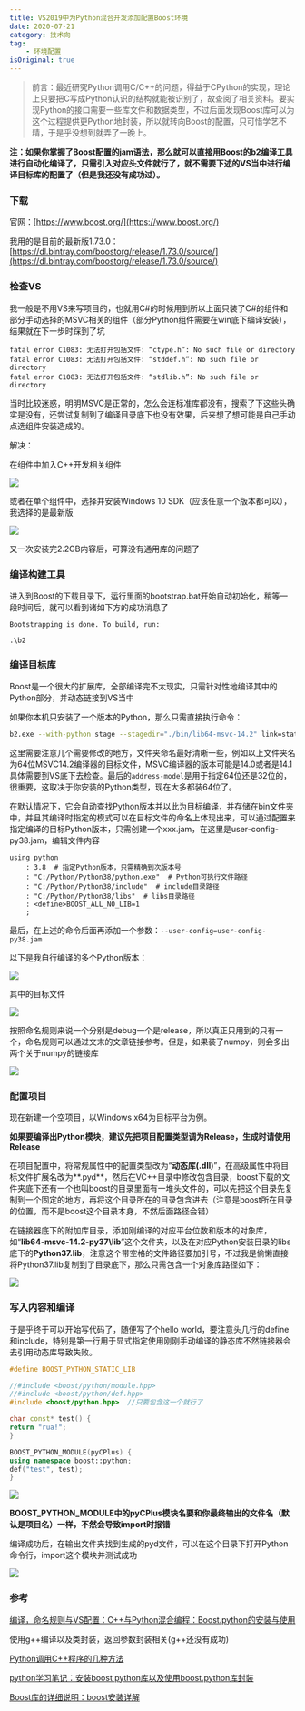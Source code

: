 ```yaml
---
title: VS2019中为Python混合开发添加配置Boost环境
date: 2020-07-21
category: 技术向
tag:
    - 环境配置
isOriginal: true
---
```


> 前言：最近研究Python调用C/C++的问题，得益于CPython的实现，理论上只要把C写成Python认识的结构就能被识别了，故查阅了相关资料。要实现Python的接口需要一些库文件和数据类型，不过后面发现Boost库可以为这个过程提供更Python地封装，所以就转向Boost的配置，只可惜学艺不精，于是乎没想到就弄了一晚上。

<!-- more -->

**注：如果你掌握了Boost配置的jam语法，那么就可以直接用Boost的b2编译工具进行自动化编译了，只需引入对应头文件就行了，就不需要下述的VS当中进行编译目标库的配置了（但是我还没有成功过）。**

### **下载**

官网：[https://www.boost.org/](https://www.boost.org/)

我用的是目前的最新版1.73.0：[https://dl.bintray.com/boostorg/release/1.73.0/source/](https://dl.bintray.com/boostorg/release/1.73.0/source/)

### **检查VS**

我一般是不用VS来写项目的，也就用C#的时候用到所以上面只装了C#的组件和部分手动选择的MSVC相关的组件（部分Python组件需要在win底下编译安装），结果就在下一步时踩到了坑

```
fatal error C1083: 无法打开包括文件: “ctype.h”: No such file or directory
fatal error C1083: 无法打开包括文件: “stddef.h”: No such file or directory
fatal error C1083: 无法打开包括文件: “stdlib.h”: No such file or directory
```

当时比较迷惑，明明MSVC是正常的，怎么会连标准库都没有，搜索了下这些头确实是没有，还尝试复制到了编译目录底下也没有效果，后来想了想可能是自己手动点选组件安装造成的。

解决：

在组件中加入C++开发相关组件

![](https://i.focotx.net/blog/2020/07/微信截图_20200719002719.png)

或者在单个组件中，选择并安装Windows 10 SDK（应该任意一个版本都可以），我选择的是最新版

![](https://i.focotx.net/blog/2020/07/微信截图_20200719002900.png)

又一次安装完2.2GB内容后，可算没有通用库的问题了

### **编译构建工具**

进入到Boost的下载目录下，运行里面的bootstrap.bat开始自动初始化，稍等一段时间后，就可以看到诸如下方的成功消息了

```
Bootstrapping is done. To build, run:

.\b2
```

### **编译目标库**

Boost是一个很大的扩展库，全部编译完不太现实，只需针对性地编译其中的Python部分，并动态链接到VS当中

如果你本机只安装了一个版本的Python，那么只需直接执行命令：

```bash
b2.exe --with-python stage --stagedir="./bin/lib64-msvc-14.2" link=static address-model=64
```

这里需要注意几个需要修改的地方，文件夹命名最好清晰一些，例如以上文件夹名为64位MSVC14.2编译器的目标文件，MSVC编译器的版本可能是14.0或者是14.1具体需要到VS底下去检查。最后的`address-model`是用于指定64位还是32位的，很重要，这取决于你安装的Python类型，现在大多都装64位了。

在默认情况下，它会自动查找Python版本并以此为目标编译，并存储在bin文件夹中，并且其编译时指定的模式可以在目标文件的命名上体现出来，可以通过配置来指定编译的目标Python版本，只需创建一个xxx.jam，在这里是user-config-py38.jam，编辑文件内容

```
using python
    : 3.8  # 指定Python版本，只需精确到次版本号
    : "C:/Python/Python38/python.exe"  # Python可执行文件路径
    : "C:/Python/Python38/include"  # include目录路径
    : "C:/Python/Python38/libs"  # libs目录路径
    : <define>BOOST_ALL_NO_LIB=1
    ;
```

最后，在上述的命令后面再添加一个参数：`--user-config=user-config-py38.jam`

以下是我自行编译的多个Python版本：

![](https://i.focotx.net/blog/2020/07/微信截图_20200719012948.png)

其中的目标文件

![](https://i.focotx.net/blog/2020/07/20200719013211.png)

按照命名规则来说一个分别是debug一个是release，所以真正只用到的只有一个，命名规则可以通过文末的文章链接参考。但是，如果装了numpy，则会多出两个关于numpy的链接库

![](https://i.focotx.net/blog/2020/07/20200719013500.png)

### **配置项目**

现在新建一个空项目，以Windows x64为目标平台为例。

**如果要编译出Python模块，建议先把项目配置类型调为Release，生成时请使用Release**

在项目配置中，将常规属性中的配置类型改为“**动态库(.dll)**”，在高级属性中将目标文件扩展名改为**.pyd**，然后在VC++目录中修改包含目录，boost下载的文件夹底下还有一个也叫boost的目录里面有一堆头文件的，可以先把这个目录先复制到一个固定的地方，再将这个目录所在的目录包含进去（注意是boost所在目录的位置，而不是boost这个目录本身，不然后面路径会错）

在链接器底下的附加库目录，添加刚编译的对应平台位数和版本的对象库，如“**lib64-msvc-14.2-py37\lib**”这个文件夹，以及在对应Python安装目录的libs底下的**Python37.lib**，注意这个带空格的文件路径要加引号，不过我是偷懒直接将Python37.lib复制到了目录底下，那么只需包含一个对象库路径如下：

![](https://i.focotx.net/blog/2020/07/20200721005108.png)

### **写入内容和编译**

于是乎终于可以开始写代码了，随便写了个hello world，要注意头几行的define和include，特别是第一行用于显式指定使用刚刚手动编译的静态库不然链接器会去引用动态库导致失败。

```c++
#define BOOST_PYTHON_STATIC_LIB

//#include <boost/python/module.hpp>
//#include <boost/python/def.hpp>
#include <boost/python.hpp>  //只要包含这一个就行了

char const* test() {
return "rua!";
}

BOOST_PYTHON_MODULE(pyCPlus) {
using namespace boost::python;
def("test", test);
}
```

![](https://i.focotx.net/blog/2020/07/20200721005745.png)

**BOOST_PYTHON_MODULE中的pyCPlus模块名要和你最终输出的文件名（默认是项目名）一样，不然会导致import时报错**

编译成功后，在输出文件夹找到生成的pyd文件，可以在这个目录下打开Python命令行，import这个模块并测试成功

![](https://i.focotx.net/blog/2020/07/20200721011319.png)

### **参考**

[编译，命名规则与VS配置：C++与Python混合编程：Boost.python的安装与使用](https://www.jianshu.com/p/5ccf00a6ca28)

使用g++编译以及类封装，返回参数封装相关(g++还没有成功)

[Python调用C++程序的几种方法](https://blog.csdn.net/zong596568821xp/article/details/81133511)

[python学习笔记：安装boost python库以及使用boost.python库封装](https://www.cnblogs.com/amiza/p/10342394.html)

[Boost库的详细说明：boost安装详解](https://blog.csdn.net/u010117867/article/details/83118831)